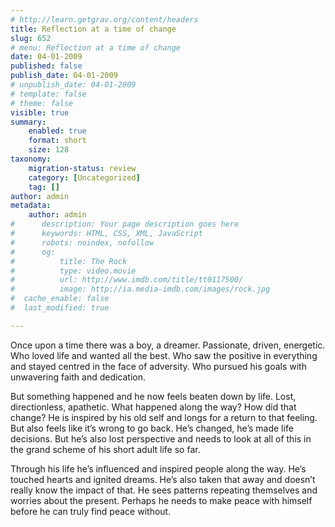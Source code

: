```yaml
---
# http://learn.getgrav.org/content/headers
title: Reflection at a time of change
slug: 652
# menu: Reflection at a time of change
date: 04-01-2009
published: false
publish_date: 04-01-2009
# unpublish_date: 04-01-2009
# template: false
# theme: false
visible: true
summary:
    enabled: true
    format: short
    size: 128
taxonomy:
    migration-status: review
    category: [Uncategorized]
    tag: []
author: admin
metadata:
    author: admin
#      description: Your page description goes here
#      keywords: HTML, CSS, XML, JavaScript
#      robots: noindex, nofollow
#      og:
#          title: The Rock
#          type: video.movie
#          url: http://www.imdb.com/title/tt0117500/
#          image: http://ia.media-imdb.com/images/rock.jpg
#  cache_enable: false
#  last_modified: true

---
```


Once upon a time there was a boy, a dreamer. Passionate, driven, energetic. Who loved life and wanted all the best. Who saw the positive in everything and stayed centred in the face of adversity. Who pursued his goals with unwavering faith and dedication.

But something happened and he now feels beaten down by life. Lost, directionless, apathetic. What happened along the way? How did that change? He is inspired by his old self and longs for a return to that feeling. But also feels like it’s wrong to go back. He’s changed, he’s made life decisions. But he’s also lost perspective and needs to look at all of this in the grand scheme of his short adult life so far.

Through his life he’s influenced and inspired people along the way. He’s touched hearts and ignited dreams. He’s also taken that away and doesn’t really know the impact of that. He sees patterns repeating themselves and worries about the present. Perhaps he needs to make peace with himself before he can truly find peace without.